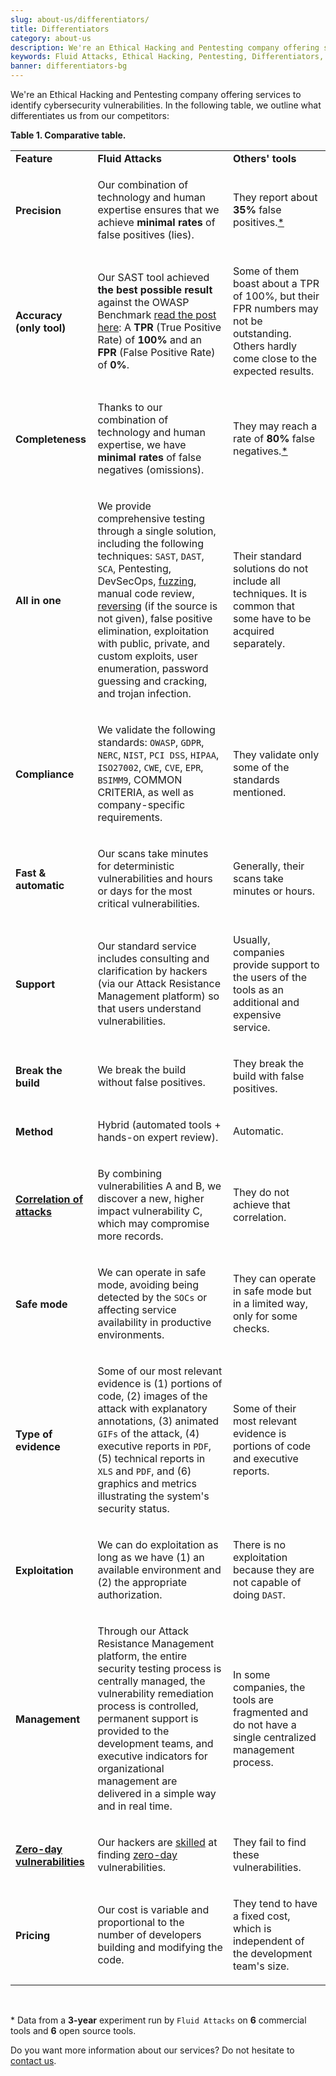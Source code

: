 ```yaml
---
slug: about-us/differentiators/
title: Differentiators
category: about-us
description: We're an Ethical Hacking and Pentesting company offering services to identify cybersecurity vulnerabilities. Find here what differentiates us from competitors.
keywords: Fluid Attacks, Ethical Hacking, Pentesting, Differentiators, Cybersecurity
banner: differentiators-bg
---
```


We're an Ethical Hacking and Pentesting company
offering services to identify cybersecurity vulnerabilities.
In the following table,
we outline what differentiates us from our competitors:

<div class="tc">

**Table 1. Comparative table.**

</div>

|                                                                                |                                                                                                                                                                                                                                                                                                                                                                                                                                                           |                                                                                                                                                  |
| ------------------------------------------------------------------------------ | --------------------------------------------------------------------------------------------------------------------------------------------------------------------------------------------------------------------------------------------------------------------------------------------------------------------------------------------------------------------------------------------------------------------------------------------------------- | ------------------------------------------------------------------------------------------------------------------------------------------------ |
| **Feature**                                                                    | **Fluid Attacks**                                                                                                                                                                                                                                                                                                                                                                                                                                         | **Others' tools**                                                                                                                                |
| <h4> Precision </h4>                                                           | <p> Our combination of technology and human expertise ensures that we achieve **minimal rates** of false positives (lies). </p>                                                                                                                                                                                                                                                                                                                           | <p> They report about **35%** false positives.[*](#f1) </p>                                                                                      |
| <h4> Accuracy (only tool) </h4>                                                | <p> Our SAST tool achieved **the best possible result** against the OWASP Benchmark [read the post here](../../blog/owasp-benchmark-fluid-attacks/): A **TPR** (True Positive Rate) of **100%** and an **FPR** (False Positive Rate) of **0%**. </p>                                                                                                                                                                                                      | <p> Some of them boast about a TPR of 100%, but their FPR numbers may not be outstanding. Others hardly come close to the expected results. </p> |
| <h4> Completeness </h4>                                                        | <p> Thanks to our combination of technology and human expertise, we have **minimal rates** of false negatives (omissions). </p>                                                                                                                                                                                                                                                                                                                           | <p> They may reach a rate of **80%** false negatives.[*](#f1) </p>                                                                               |
| <h4> All in one </h4>                                                          | <p> We provide comprehensive testing through a single solution, including the following techniques: `SAST`, `DAST`, `SCA`, Pentesting, DevSecOps, [fuzzing](../../blog/fuzzy-bugs-online/), manual code review, [reversing](../../blog/reversing-mortals/) (if the source is not given), false positive elimination, exploitation with public, private, and custom exploits, user enumeration, password guessing and cracking, and trojan infection. </p> | <p> Their standard solutions do not include all techniques. It is common that some have to be acquired separately. </p>                          |
| <h4> Compliance </h4>                                                          | <p> We validate the following standards: `OWASP`, `GDPR`, `NERC`, `NIST`, `PCI DSS`, `HIPAA`, `ISO27002`, `CWE`, `CVE`, `EPR`, `BSIMM9`, COMMON CRITERIA, as well as company-specific requirements. </p>                                                                                                                                                                                                                                                  | <p> They validate only some of the standards mentioned. </p>                                                                                     |
| <h4> Fast & automatic </h4>                                                    | <p> Our scans take minutes for deterministic vulnerabilities and hours or days for the most critical vulnerabilities. </p>                                                                                                                                                                                                                                                                                                                                | <p> Generally, their scans take minutes or hours. </p>                                                                                           |
| <h4> Support </h4>                                                             | <p> Our standard service includes consulting and clarification by hackers (via our Attack Resistance Management platform) so that users understand vulnerabilities. </p>                                                                                                                                                                                                                                                                                  | <p> Usually, companies provide support to the users of the tools as an additional and expensive service. </p>                                    |
| <h4> Break the build </h4>                                                     | <p> We break the build without false positives. </p>                                                                                                                                                                                                                                                                                                                                                                                                      | <p> They break the build with false positives. </p>                                                                                              |
| <h4> Method </h4>                                                              | <p> Hybrid (automated tools + hands-on expert review). </p>                                                                                                                                                                                                                                                                                                                                                                                               | <p> Automatic. </p>                                                                                                                              |
| <h4> [Correlation of attacks](../../blog/importance-pentesting/#diagram) </h4> | <p> By combining vulnerabilities A and B, we discover a new, higher impact vulnerability C, which may compromise more records. </p>                                                                                                                                                                                                                                                                                                                       | <p> They do not achieve that correlation. </p>                                                                                                   |
| <h4> Safe mode </h4>                                                           | <p> We can operate in safe mode, avoiding being detected by the `SOCs` or affecting service availability in productive environments. </p>                                                                                                                                                                                                                                                                                                                 | <p> They can operate in safe mode but in a limited way, only for some checks. </p>                                                               |
| <h4> Type of evidence </h4>                                                    | <p> Some of our most relevant evidence is (1) portions of code, (2) images of the attack with explanatory annotations, (3) animated `GIFs` of the attack, (4) executive reports in `PDF`, (5) technical reports in `XLS` and `PDF`, and (6) graphics and metrics illustrating the system's security status. </p>                                                                                                                                          | <p> Some of their most relevant evidence is portions of code and executive reports. </p>                                                         |
| <h4> Exploitation </h4>                                                        | <p> We can do exploitation as long as we have (1) an available environment and (2) the appropriate authorization. </p>                                                                                                                                                                                                                                                                                                                                    | <p> There is no exploitation because they are not capable of doing `DAST`. </p>                                                                  |
| <h4> Management </h4>                                                          | <p> Through our Attack Resistance Management platform, the entire security testing process is centrally managed, the vulnerability remediation process is controlled, permanent support is provided to the development teams, and executive indicators for organizational management are delivered in a simple way and in real time. </p>                                                                                                                 | <p> In some companies, the tools are fragmented and do not have a single centralized management process. </p>                                    |
| <h4> [Zero-day vulnerabilities](../../advisories/prine/) </h4>                 | <p> Our hackers are [skilled](../certifications/) at finding [zero-day](../../advisories/prine/) vulnerabilities. </p>                                                                                                                                                                                                                                                                                                                                    | <p> They fail to find these vulnerabilities. </p>                                                                                                |
| <h4> Pricing </h4>                                                             | <p> Our cost is variable and proportional to the number of developers building and modifying the code. </p>                                                                                                                                                                                                                                                                                                                                               | <p> They tend to have a fixed cost, which is independent of the development team's size. </p>                                                    |

<br />

<div id="f1">

\* Data from a **3-year** experiment
run by `Fluid Attacks`
on **6** commercial tools
and **6** open source tools.

</div>

Do you want more information about our services?
Do not hesitate to [contact us](../../contact-us/).
